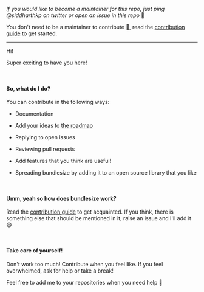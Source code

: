 _If you would like to become a maintainer for this repo, just ping @siddharthkp on twitter or open an issue in this repo_ 🙂

You don't need to be a maintainer to contribute :hugs:, read the [contribution guide](https://github.com/siddharthkp/bundlesize/blob/master/CONTRIBUTING.md) to get started.

----

Hi!

Super exciting to have you here!

&nbsp;

#### So, what do I do?

You can contribute in the following ways:

- Documentation

- Add your ideas to [the roadmap](https://github.com/siddharthkp/bundlesize/blob/master/roadmap.md)

- Replying to open issues

- Reviewing pull requests

- Add features that you think are useful!

- Spreading bundlesize by adding it to an open source library that you like

&nbsp;

#### Umm, yeah so how does bundlesize work?

Read the [contribution guide](https://github.com/siddharthkp/bundlesize/blob/master/CONTRIBUTING.md) to get acquainted.
If you think, there is something else that should be mentioned in it, raise an issue and I'll add it :smile:

&nbsp;

#### Take care of yourself!

Don't work too much! Contribute when you feel like. If you feel overwhelmed, ask for help or take a break!

Feel free to add me to your repositories when you need help 🙂

&nbsp;
